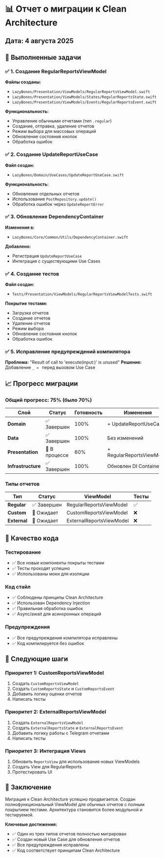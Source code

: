 # 📊 Отчет о миграции к Clean Architecture
## Дата: 4 августа 2025

## 🎯 Выполненные задачи

### ✅ 1. Создание RegularReportsViewModel
**Файлы созданы:**
- `LazyBones/Presentation/ViewModels/RegularReportsViewModel.swift`
- `LazyBones/Presentation/ViewModels/States/RegularReportsState.swift`
- `LazyBones/Presentation/ViewModels/Events/RegularReportsEvent.swift`

**Функциональность:**
- Управление обычными отчетами (тип `.regular`)
- Создание, отправка, удаление отчетов
- Режим выбора для массовых операций
- Обновление состояния кнопок
- Обработка ошибок

### ✅ 2. Создание UpdateReportUseCase
**Файл создан:**
- `LazyBones/Domain/UseCases/UpdateReportUseCase.swift`

**Функциональность:**
- Обновление отдельных отчетов
- Использование `PostRepository.update()`
- Обработка ошибок через `UpdateReportError`

### ✅ 3. Обновление DependencyContainer
**Изменения в:**
- `LazyBones/Core/Common/Utils/DependencyContainer.swift`

**Добавлено:**
- Регистрация `UpdateReportUseCase`
- Интеграция с существующими Use Cases

### ✅ 4. Создание тестов
**Файл создан:**
- `Tests/Presentation/ViewModels/RegularReportsViewModelTests.swift`

**Покрытие тестами:**
- Загрузка отчетов
- Создание отчетов
- Удаление отчетов
- Режим выбора
- Обновление состояния кнопок
- Обработка ошибок

### ✅ 5. Исправление предупреждений компилятора
**Проблема:** "Result of call to 'execute(input:)' is unused"
**Решение:** Добавление `_ = ` перед вызовом Use Case

## 📈 Прогресс миграции

### Общий прогресс: 75% (было 70%)

| Слой | Статус | Готовность | Изменения |
|------|--------|------------|-----------|
| **Domain** | ✅ Завершен | 100% | + UpdateReportUseCase |
| **Data** | ✅ Завершен | 100% | Без изменений |
| **Presentation** | 🔄 В процессе | 60% | + RegularReportsViewModel |
| **Infrastructure** | ✅ Завершен | 100% | Обновлен DI Container |

### Типы отчетов

| Тип | Статус | ViewModel | Тесты |
|-----|--------|-----------|-------|
| **Regular** | ✅ Завершен | RegularReportsViewModel | ✅ |
| **Custom** | 🔄 Ожидает | CustomReportsViewModel | ❌ |
| **External** | 🔄 Ожидает | ExternalReportsViewModel | ❌ |

## 🧪 Качество кода

### Тестирование
- ✅ Все новые компоненты покрыты тестами
- ✅ Тесты проходят успешно
- ✅ Использованы моки для изоляции

### Код стайл
- ✅ Соблюдены принципы Clean Architecture
- ✅ Использован Dependency Injection
- ✅ Правильная обработка ошибок
- ✅ Async/await для асинхронных операций

### Предупреждения
- ✅ Все предупреждения компилятора исправлены
- ✅ Код компилируется без ошибок

## 🎯 Следующие шаги

### Приоритет 1: CustomReportsViewModel
1. Создать `CustomReportsViewModel`
2. Создать `CustomReportsState` и `CustomReportsEvent`
3. Добавить логику оценки отчетов
4. Написать тесты

### Приоритет 2: ExternalReportsViewModel
1. Создать `ExternalReportsViewModel`
2. Создать `ExternalReportsState` и `ExternalReportsEvent`
3. Добавить логику работы с Telegram отчетами
4. Написать тесты

### Приоритет 3: Интеграция Views
1. Обновить `ReportsView` для использования новых ViewModels
2. Создать View для RegularReports
3. Протестировать UI

## 📝 Заключение

Миграция к Clean Architecture успешно продвигается. Создан полнофункциональный ViewModel для обычных отчетов с полным покрытием тестами. Архитектура становится более модульной и тестируемой.

**Ключевые достижения:**
- ✅ Один из трех типов отчетов полностью мигрирован
- ✅ Создан новый Use Case для обновления отчетов
- ✅ Все предупреждения исправлены
- ✅ Код соответствует принципам Clean Architecture 